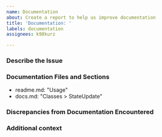 ```yaml
---
name: Documentation
about: Create a report to help us improve documentation
title: 'Documentation: '
labels: documentation
assignees: k98kurz

---
```


### Describe the Issue

<!-- A clear and concise description of the documentation issue. -->

### Documentation Files and Sections

- readme.md: "Usage"
- docs.md: "Classes > StateUpdate"

### Discrepancies from Documentation Encountered

<!-- A clear and concise description of what discrepancies you found. -->

### Additional context

<!-- Add any other context about the problem here. -->

